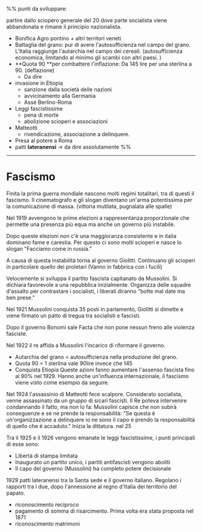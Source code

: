 
%%
punti da sviluppare:

partire dallo sciopero generale del 20 dove parte socialista viene abbandonata e rimane il principio nazionalista. 

- Bonifica Agro pontino + altri territori  veneti
- Battaglia del grano: pur di avere l'autosufficienza nel campo del grano. L'Italia raggiunge l'autarchia nel campo dei cereali. (autosufficienza economica, limitando al minimo gli scambi con altri paesi. )
- **Quota 90 **per combattere l'inflazione: Da 145 lire per una sterlina a 90. (deflazione)
	- Da dire 
- invasione in Etiopia 
	- sanzione dalla società delle nazioni
	- avvicinamento alla Germania
	- Asse Berlino-Roma
- Leggi fascistissime
	- pena di morte
	- abolizione scioperi e associazioni
- Matteotti 
	- rivendicazione, associazione a delinquere. 
- Presa al potere a Roma
- patti **lateranensi** -> da dire assolutamente 
%%
---
# Fascismo
Finita la prima guerra mondiale nascono molti regimi totalitari, tra di questi il fascismo. Il cinematografo e gli slogan diventano un'arma potentissima per la comunicazione di massa. (vittoria mutilata, pugnalata alle spalle)

Nel 1919 avvengono le prime elezioni a rappresentanza proporzionale che permette una presenza più equa ma anche un governo più instabile. 

Dopo queste elezioni non c'è una maggioranza consistente e in italia dominano fame e carestia. Per questo ci sono molti scioperi e nasce lo slogan "Facciamo come in russia."

A causa di questa instabilità torna al governo Giolitti. Continuano gli scioperi in particolare quello dei proletari (Vanno in fabbrica con i fucili)

Velocemente si sviluppa il partito fascista capitanato da Mussolini. Si dichiara favorevole a una repubblica inizialmente. 
Organizza delle squadre d'assalto per contrastare i socialisti, i liberali diranno "botte mal date ma ben prese." 

Nel 1921 Mussolini conquista 35 posti in parlamento, Giolitti si dimette e viene firmato un patto di tregua tra socialisti e fascisti. 

Dopo il governo Bonomi sale Facta che non pone nessun freno alle violenza fasciste. 

Nel 1922 il re affida a Mussolini l'incarico di riformare il governo. 
- Autarchia del grano = autosufficienza nella produzione del grano. 
- Quota 90 = 1 sterlina vale 90lire invece che 145
- Conquista Etiopia 
Queste azioni fanno aumentare l'assenso fascista fino al 90% nel 1929. Hanno anche un'influenza internazionale, il fascismo viene visto come esempio da seguire. 

Nel 1924 l'assassinio di Matteotti fece scalpore. Considerato socialista, venne assassinato da un gruppo di sicari fascisti. Il Re poteva intervenire condannando il fatto, ma non lo fa: Mussolini capisce che non subirà conseguenze e se ne prende la responsabilità: "Se questa è un'organizzazione a delinquere io ne sono il capo e prendo la responsabilità di quello che è accaduto." Inizia la dittatura. nel 25

Tra il 1925 e il 1926 vengono emanate le leggi fascistissime, i punti principali di esse sono: 
- Libertà di stampa limitata 
- Inaugurato un partito unico, i partiti antifascisti vengono aboliti
- Il capo del governo (Mussolini) ha completo potere decisionale 

1929 patti lateranensi tra la Santa sede e il governo italiano. Regolano i rapporti tra i due, dopo l'annessione al regno d'Italia dei territorio del papato. 
- riconoscimento reciproco
- pagamento di somma di risarcimento. Prima volta era stata proposta nel 1871
- riconoscimento matrimoni 












